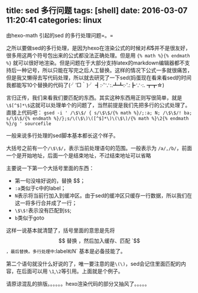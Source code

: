 title: sed 多行问题
tags: [shell]
date: 2016-03-07 11:20:41
categories: linux
---
由hexo-math 引起的sed 的多行处理问题=。=
<!--more-->
之所以要做sed的多行处理，是因为hexo在渲染公式的时候对$和$$并不是很友好，很多用这两个符号包出来的公式都没法正确处理。但是用 `{% math %}{% endmath %}` 就可以很好地渲染。但是问题在于大部分支持latex的markdown编辑器都不支持后一种记号，所以只能在写完之后人工替换。这样的情况下公式一多就很痛苦，但是我又懒得去写代码处理，所以就去研究了一下sed(妈蛋现在看来看sed的时间我都能写10个替换的代码了(╯′□｀)╯ ┫:·'∵:.┻┻:·'.:┣∵·:. ┳┳☆)

言归正传，我们来看我们要匹配的东西。其实这种东西用正则写很简单，就是`\$[^$]*\$`这就可以处理单个的问题了，当然前提是我们先把多行的公式处理了。直接上代码吧：
`gsed -i ' /\$\$/ { s/\$\$/{% math %}/;:a; N; /\$\$/! ba; s/\$\$/{% endmath %}/};s/\(\$\)\([^$]*\)\(\$\)/{% math %}\2{% endmath %}/g ' sourcefile
`

一般来说多行处理的sed脚本基本都长这个样子。

大括号之前有一个`/\$\$/`，表示当前处理语句的范围。一般表示为 `/a/,/b/`，前面一个是开始地址，后面一个是结束地址，不过结束地址可以省略

主要说一下第一个大括号里面的东西：

-  第一句没啥好说的，替换 $$；
- `:a`类似于c中的label；
- `N`表示将当前行加入到缓冲区。由于sed的缓冲区只缓存一行数据，所以我们在这一将多行合并成了一行；
- `\$\$!`表示没有匹配到`$$`;
- `b`类似于goto


这样一说基本就清楚了，括号里面的意思是先将 $$ 替换 ，然后加入缓存、匹配 `$$` ，最后替换。多行处理中 `:label` 和 `N` 基本是必备技能了。

第二个语句就没什么好说的了，唯一要注意的是`\(\)`，sed会记住里面匹配的内容，在后面可以用 `\1`,`\2`等引用。上面就是个例子。

请原谅混乱的排版。。。。。。hexo渲染代码的部分又抽风了。。。。。
